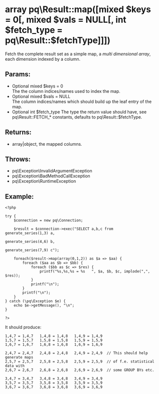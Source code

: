 # array pq\Result::map([mixed $keys = 0[, mixed $vals = NULL[, int $fetch_type = pq\Result::$fetchType]]])

Fetch the complete result set as a simple map, a *multi dimensional array*, each dimension indexed by a column.

## Params:

* Optional mixed $keys = 0  
  The the column indices/names used to index the map.
* Optional mixed $vals = NULL  
  The column indices/names which should build up the leaf entry of the map.
* Optional int $fetch_type  
  The type the return value should have, see pq\Result::FETCH_* constants, defaults to pq\Result::$fetchType.

## Returns:

* array|object, the mapped columns.

## Throws:

* pq\Exception\InvalidArgumentException
* pq\Exception\BadMethodCallException
* pq\Exception\RuntimeException

## Example:

	<?php

	try {
		$connection = new pq\Connection;
		
		$result = $connection->exec("SELECT a,b,c from generate_series(1,3) a, 
													   generate_series(4,6) b, 
													   generate_series(7,9) c");

		foreach($result->map(array(0,1,2)) as $a => $aa) {
			foreach ($aa as $b => $bb) {
				foreach ($bb as $c => $res) {
					printf("%s,%s,%s = %s   ", $a, $b, $c, implode(",", $res));
				}
				printf("\n");
			}
			printf("\n");
		}
	} catch (\pq\Exception $e) {
		echo $e->getMessage(), "\n";
	}

	?>


It should produce:

	1,4,7 = 1,4,7   1,4,8 = 1,4,8   1,4,9 = 1,4,9   
	1,5,7 = 1,5,7   1,5,8 = 1,5,8   1,5,9 = 1,5,9   
	1,6,7 = 1,6,7   1,6,8 = 1,6,8   1,6,9 = 1,6,9   

	2,4,7 = 2,4,7   2,4,8 = 2,4,8   2,4,9 = 2,4,9  // This should help generate maps 
	2,5,7 = 2,5,7   2,5,8 = 2,5,8   2,5,9 = 2,5,9  // of f.e. statistical data with   
	2,6,7 = 2,6,7   2,6,8 = 2,6,8   2,6,9 = 2,6,9  // some GROUP BYs etc.           

	3,4,7 = 3,4,7   3,4,8 = 3,4,8   3,4,9 = 3,4,9   
	3,5,7 = 3,5,7   3,5,8 = 3,5,8   3,5,9 = 3,5,9   
	3,6,7 = 3,6,7   3,6,8 = 3,6,8   3,6,9 = 3,6,9   
